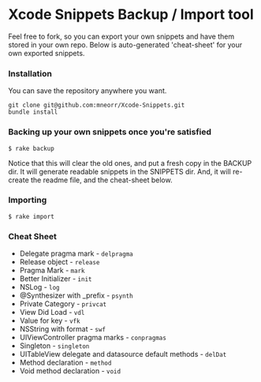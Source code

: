 # Xcode Snippets Backup / Import tool

Feel free to fork, so you can export your own snippets and have them stored in your own repo.
Below is auto-generated 'cheat-sheet' for your own exported snippets.

### Installation

You can save the repository anywhere you want.
```
git clone git@github.com:mneorr/Xcode-Snippets.git
bundle install
```

### Backing up your own snippets once you're satisfied
```
$ rake backup
```
Notice that this will clear the old ones, and put a fresh copy in the BACKUP dir.
It will generate readable snippets in the SNIPPETS dir.
And, it will re-create the readme file, and the cheat-sheet below.


### Importing
```
$ rake import
```


### Cheat Sheet
		
* Delegate pragma mark - `delpragma`
* Release object - `release`
* Pragma Mark - `mark`
* Better Initializer - `init`
* NSLog - `log`
* @Synthesizer with _prefix - `psynth`
* Private Category - `privcat`
* View Did Load - `vdl`
* Value for key - `vfk`
* NSString with format - `swf`
* UIViewController pragma marks - `conpragmas`
* Singleton - `singleton`
* UITableView delegate and datasource default methods - `delDat`
* Method declaration - `method`
* Void method declaration - `void`
